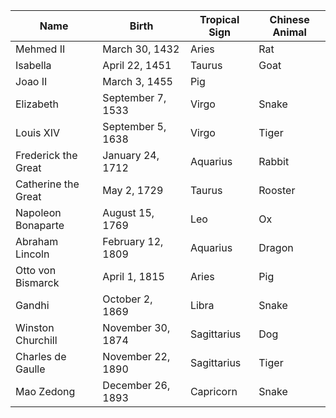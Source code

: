 |Name|Birth|Tropical Sign|Chinese Animal|
|---|---|---|---|
Mehmed II | March 30, 1432 | Aries | Rat 
Isabella | April 22, 1451 | Taurus | Goat 
Joao II | March 3, 1455 | Pig 
Elizabeth | September 7, 1533 | Virgo | Snake 
Louis XIV | September 5, 1638 | Virgo | Tiger 
Frederick the Great | January 24, 1712 | Aquarius | Rabbit 
Catherine the Great | May 2, 1729 | Taurus | Rooster 
Napoleon Bonaparte | August 15, 1769 | Leo | Ox 
Abraham Lincoln | February 12, 1809 | Aquarius | Dragon 
Otto von Bismarck | April 1, 1815 | Aries | Pig
Gandhi | October 2, 1869 | Libra | Snake 
Winston Churchill | November 30, 1874 | Sagittarius | Dog 
Charles de Gaulle | November 22, 1890 | Sagittarius | Tiger 
Mao Zedong | December 26, 1893 | Capricorn | Snake 
